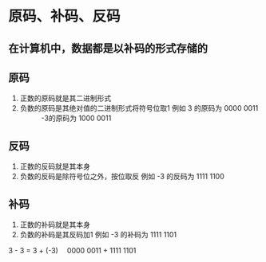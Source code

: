 # 原码、补码、反码

## 在计算机中，数据都是以补码的形式存储的

## 原码
1. 正数的原码就是其二进制形式
2. 负数的原码是其绝对值的二进制形式将符号位取1
例如 3 的原码为 0000 0011
 &emsp;&emsp;&emsp;-3的原码为 1000 0011

## 反码
1. 正数的反码就是其本身
2. 负数的反码是除符号位之外，按位取反
例如 -3 的反码为 1111 1100
## 补码
1. 正数的补码就是其本身
2. 负数的补码是其反码加1
例如 -3 的补码为 1111 1101

3 - 3 = 3 + (-3)
&emsp;0000 0011
+&nbsp;1111 1101

‍

‍
<!--stackedit_data:
eyJoaXN0b3J5IjpbMTAyODU0OTg3MV19
-->